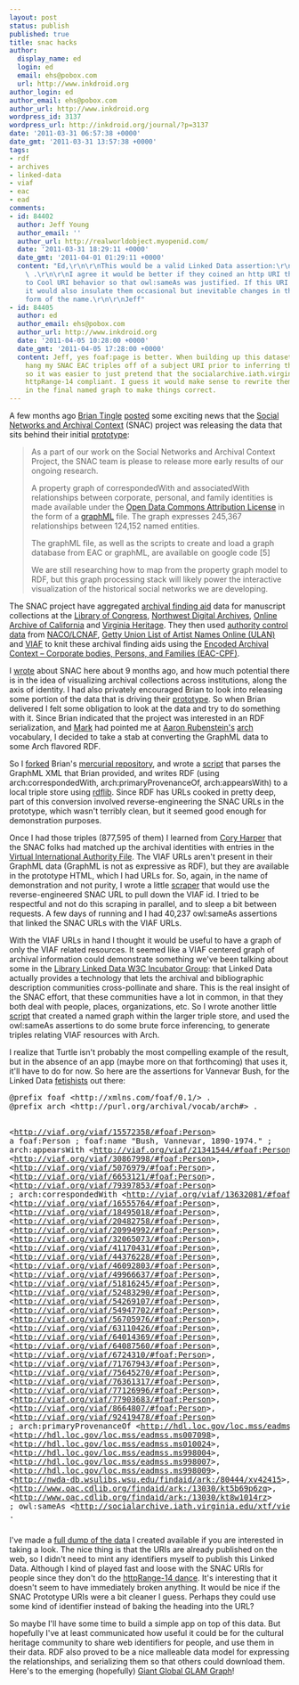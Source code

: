```yaml
---
layout: post
status: publish
published: true
title: snac hacks
author:
  display_name: ed
  login: ed
  email: ehs@pobox.com
  url: http://www.inkdroid.org
author_login: ed
author_email: ehs@pobox.com
author_url: http://www.inkdroid.org
wordpress_id: 3137
wordpress_url: http://inkdroid.org/journal/?p=3137
date: '2011-03-31 06:57:38 +0000'
date_gmt: '2011-03-31 13:57:38 +0000'
tags:
- rdf
- archives
- linked-data
- viaf
- eac
- ead
comments:
- id: 84402
  author: Jeff Young
  author_email: ''
  author_url: http://realworldobject.myopenid.com/
  date: '2011-03-31 18:29:11 +0000'
  date_gmt: '2011-04-01 01:29:11 +0000'
  content: "Ed,\r\n\r\nThis would be a valid Linked Data assertion:\r\n\r\n foaf:page
    \ .\r\n\r\nI agree it would be better if they coined an http URI that conformed
    to Cool URI behavior so that owl:sameAs was justified. If this URI was opaque
    it would also insulate them occasional but inevitable changes in the preferred
    form of the name.\r\n\r\nJeff"
- id: 84405
  author: ed
  author_email: ehs@pobox.com
  author_url: http://www.inkdroid.org
  date: '2011-04-05 10:28:00 +0000'
  date_gmt: '2011-04-05 17:28:00 +0000'
  content: Jeff, yes foaf:page is better. When building up this dataset I needed to
    hang my SNAC EAC triples off of a subject URI prior to inferring the VIAF triples,
    so it was easier to just pretend that the socialarchive.iath.virginia.edu were
    httpRange-14 compliant. I guess it would make sense to rewrite them as foaf:page
    in the final named graph to make things correct.
---
```


<p>A few months ago <a href="http://www.cdlib.org/contact/staff_directory/btingle.html">Brian Tingle</a> <a href="http://www.mail-archive.com/code4lib@listserv.nd.edu/msg09694.html">posted</a> some exciting news that the <a href="http://socialarchive.iath.virginia.edu/">Social Networks and Archival Context</a> (SNAC) project was releasing the data that sits behind their initial <a href="http://socialarchive.iath.virginia.edu/xtf/search">prototype</a>:</p>
<blockquote><p>
As a part of our work on the Social Networks and Archival Context Project, the SNAC team is please to release more early results of our ongoing research.</p>
<p>A property graph of correspondedWith and associatedWith relationships between corporate, personal, and family identities is made available under the <a href="http://www.opendatacommons.org/licenses/by/">Open Data Commons Attribution License</a> in the form of a <a href="http://graphml.graphdrawing.org/">graphML</a> file. The graph expresses 245,367 relationships between 124,152 named entities.</p>
<p>The graphML file, as well as the scripts to create and load a graph database from EAC or graphML, are available on google code [5]</p>
<p>We are still researching how to map from the property graph model to RDF, but this graph processing stack will likely power the interactive visualization of the historical social networks we are developing.
</p></blockquote>
<p>The SNAC project have aggregated <a href="http://en.wikipedia.org/wiki/Finding_aid">archival finding aid</a> data for manuscript collections at the <a href="http://findingaids.loc.gov/">Library of Congress</a>, <a href="http://nwda.wsulibs.wsu.edu//">Northwest Digital Archives</a>, <a href="http://www.oac.cdlib.org/">Online Archive of California</a> and <a href="http://ead.lib.virginia.edu/vivaead/">Virginia Heritage</a>. They then used <a href="http://en.wikipedia.org/wiki/Authority_control">authority control data</a> from <a href="http://authorities.loc.gov/">NACO/LCNAF</a>, <a href="http://www.getty.edu/research/conducting_research/vocabularies/ulan/">Getty Union List of Artist Names Online (ULAN)</a> and <a href="http://viaf.org/">VIAF</a> to knit these archival finding aids using the <a href="http://eac.staatsbibliothek-berlin.de/">Encoded Archival Context – Corporate bodies, Persons, and Families (EAC-CPF)</a>.</p>
<p>I <a href="http://inkdroid.org/journal/2010/08/12/archival-context-on-the-web/">wrote</a> about SNAC here about 9 months ago, and how much potential there is in the idea of visualizing archival collections across institutions, along the axis of identity. I had also privately encouraged Brian to look into releasing some portion of the data that is driving their <a href="http://socialarchive.iath.virginia.edu/xtf/search">prototype</a>. So when Brian delivered I felt some obligation to look at the data and try to do something with it. Since Brian indicated that the project was interested in an RDF serialization, and <a href="http://matienzo.org/">Mark</a> had pointed me at <a href="http://lod-lam.net/summit/author/rubinsztajn/">Aaron Rubenstein's</a> <a href="http://purl.org/archival/vocab/arch">arch</a> vocabulary, I decided to take a stab at converting the GraphML data to some Arch flavored RDF.</p>
<p>So I <a href=https://bitbucket.org/edsu/eac-graph-load"">forked</a> Brian's <a href="http://code.google.com/p/eac-graph-load/source/checkout">mercurial repository</a>, and wrote a <a href="https://bitbucket.org/edsu/eac-graph-load/src/8e193cf83805/rdfizer.py">script</a> that parses the GraphML XML that Brian provided, and writes RDF (using arch:correspondedWith, arch:primaryProvenanceOf, arch:appearsWith) to a local triple store using <a href="http://rdflib.net">rdflib</a>. Since RDF has URLs cooked in pretty deep, part of this conversion involved reverse-engineering the SNAC URLs in the prototype, which wasn't terribly clean, but it seemed good enough for demonstration purposes.</p>
<p>Once I had those triples (877,595 of them) I learned from <a href="http://lists.w3.org/Archives/Public/public-lld/2011Mar/0178.html">Cory Harper</a> that the SNAC folks had matched up the archival identities with entries in the <a href="http://viaf.org">Virtual International Authority File</a>. The VIAF URLs aren't present in their GraphML data (GraphML is not as expressive as RDF), but they are available in the prototype HTML, which I had URLs for. So, again, in the name of demonstration and not purity, I wrote a little <a href="https://bitbucket.org/edsu/eac-graph-load/src/8e193cf83805/add_viaf.py">scraper</a> that would use the reverse-engineered SNAC URL to pull down the VIAF id. I tried to be respectful and not do this scraping in parallel, and to sleep a bit between requests. A few days of running and I had  40,237 owl:sameAs assertions that linked the SNAC URLs with the VIAF URLs.</p>
<p>With the VIAF URLs in hand I thought it would be useful to have a graph of only the VIAF related resources. It seemed like a VIAF centered graph of archival information could demonstrate something we've been talking about some in the <a href="http://www.w3.org/2005/Incubator/lld/charter">Library Linked Data W3C Incubator Group</a>: that Linked Data actually provides a technology that lets the archival and bibliographic description communities cross-pollinate and share. This is the real insight of the SNAC effort, that these communities have a lot in common, in that they both deal with people, places, organizations, etc. So I wrote another little <a href="https://bitbucket.org/edsu/eac-graph-load/src/8e193cf83805/infer.py">script</a> that created a named graph within the larger triple store, and used the owl:sameAs assertions to do some brute force inferencing, to generate triples relating VIAF resources with Arch.</p>
<p>I realize that Turtle isn't probably the most compelling example of the result, but in the absence of an app (maybe more on that forthcoming) that uses it, it'll have to do for now. So here are the assertions for Vannevar Bush, for the Linked Data <a href="http://inkdroid.org/journal/2010/09/15/triadomany/">fetishists</a> out there:</p>
<pre>
@prefix foaf &lt;http://xmlns.com/foaf/0.1/&gt; .
@prefix arch &lt;http://purl.org/archival/vocab/arch#&gt; .

&lt;http://viaf.org/viaf/15572358/#foaf:Person&gt;
    a foaf:Person ;
    foaf:name "Bush, Vannevar, 1890-1974." ;
    arch:appearsWith &lt;http://viaf.org/viaf/21341544/#foaf:Person&gt;, 
        &lt;http://viaf.org/viaf/30867998/#foaf:Person&gt;, 
        &lt;http://viaf.org/viaf/5076979/#foaf:Person&gt;, 
        &lt;http://viaf.org/viaf/6653121/#foaf:Person&gt;, 
        &lt;http://viaf.org/viaf/79397853/#foaf:Person&gt; ;
    arch:correspondedWith &lt;http://viaf.org/viaf/13632081/#foaf:Person&gt;,
        &lt;http://viaf.org/viaf/16555764/#foaf:Person&gt;, 
        &lt;http://viaf.org/viaf/18495018/#foaf:Person&gt;, 
        &lt;http://viaf.org/viaf/20482758/#foaf:Person&gt;, 
        &lt;http://viaf.org/viaf/20994992/#foaf:Person&gt;, 
        &lt;http://viaf.org/viaf/32065073/#foaf:Person&gt;, 
        &lt;http://viaf.org/viaf/41170431/#foaf:Person&gt;, 
        &lt;http://viaf.org/viaf/44376228/#foaf:Person&gt;, 
        &lt;http://viaf.org/viaf/46092803/#foaf:Person&gt;, 
        &lt;http://viaf.org/viaf/49966637/#foaf:Person&gt;, 
        &lt;http://viaf.org/viaf/51816245/#foaf:Person&gt;, 
        &lt;http://viaf.org/viaf/52483290/#foaf:Person&gt;, 
        &lt;http://viaf.org/viaf/54269107/#foaf:Person&gt;, 
        &lt;http://viaf.org/viaf/54947702/#foaf:Person&gt;, 
        &lt;http://viaf.org/viaf/56705976/#foaf:Person&gt;, 
        &lt;http://viaf.org/viaf/63110426/#foaf:Person&gt;, 
        &lt;http://viaf.org/viaf/64014369/#foaf:Person&gt;, 
        &lt;http://viaf.org/viaf/64087560/#foaf:Person&gt;, 
        &lt;http://viaf.org/viaf/6724310/#foaf:Person&gt;, 
        &lt;http://viaf.org/viaf/71767943/#foaf:Person&gt;, 
        &lt;http://viaf.org/viaf/75645270/#foaf:Person&gt;, 
        &lt;http://viaf.org/viaf/76361317/#foaf:Person&gt;, 
        &lt;http://viaf.org/viaf/77126996/#foaf:Person&gt;, 
        &lt;http://viaf.org/viaf/77903683/#foaf:Person&gt;, 
        &lt;http://viaf.org/viaf/8664807/#foaf:Person&gt;, 
        &lt;http://viaf.org/viaf/92419478/#foaf:Person&gt; ;
    arch:primaryProvenanceOf &lt;http://hdl.loc.gov/loc.mss/eadmss.ms001043&gt;, 
        &lt;http://hdl.loc.gov/loc.mss/eadmss.ms007098&gt;, 
        &lt;http://hdl.loc.gov/loc.mss/eadmss.ms010024&gt;,
        &lt;http://hdl.loc.gov/loc.mss/eadmss.ms998004&gt;, 
        &lt;http://hdl.loc.gov/loc.mss/eadmss.ms998007&gt;, 
        &lt;http://hdl.loc.gov/loc.mss/eadmss.ms998009&gt;, 
        &lt;http://nwda-db.wsulibs.wsu.edu/findaid/ark:/80444/xv42415&gt;,
        &lt;http://www.oac.cdlib.org/findaid/ark:/13030/kt5b69p6zq&gt;, 
        &lt;http://www.oac.cdlib.org/findaid/ark:/13030/kt8w1014rz&gt; ;
    owl:sameAs &lt;http://socialarchive.iath.virginia.edu/xtf/view?docId=Bush+Vannevar+1890-1974-cr.xml&gt; .
</pre>
<p>I've made a <a href="http://dl.dropbox.com/u/2797650/snac-rdf.tar.bz2">full dump of the data</a> I created available if you are interested in taking a look. The nice thing is that the URIs are already published on the web, so I didn't need to mint any identifiers myself to publish this Linked Data. Although I kind of played fast and loose with the SNAC URIs for people since they don't do the <a href="http://www.w3.org/TR/cooluris/">httpRange-14 dance</a>. It's interesting that it doesn't seem to have immediately broken anything. It would be nice if the SNAC Prototype URIs were a bit cleaner I guess. Perhaps they could use some kind of identifier instead of baking the heading into the URL?</p>
<p>So maybe I'll have some time to build a simple app on top of this data. But hopefully I've at least communicated how useful it could be for the cultural heritage community to share web identifiers for people, and use them in their data. RDF also proved to be a nice malleable data model for expressing the relationships, and serializing them so that others could download them. Here's to the emerging (hopefully) <a href="http://dig.csail.mit.edu/breadcrumbs/node/215">Giant Global GLAM Graph</a>!</p>
